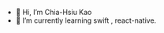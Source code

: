 - 👋 Hi, I’m Chia-Hsiu Kao
- 🌱 I’m currently learning swift , react-native.

<!---
kaochx/kaochx is a ✨ special ✨ repository because its `README.md` (this file) appears on your GitHub profile.
You can click the Preview link to take a look at your changes.
--->
